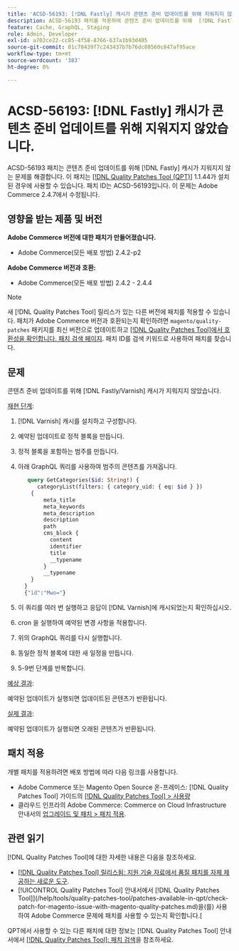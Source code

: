```yaml
---
title: 'ACSD-56193: [!DNL Fastly] 캐시가 콘텐츠 준비 업데이트를 위해 지워지지 않았습니다.'
description: ACSD-56193 패치를 적용하여 콘텐츠 준비 업데이트를 위해  [!DNL Fastly] 캐시가 지워지지 않는 Adobe Commerce 문제를 해결합니다.
feature: Cache, GraphQL, Staging
role: Admin, Developer
exl-id: a702ce22-cc85-4f58-8766-637a1b93d405
source-git-commit: 81c78439f7c243437b7b76dc80560c847af95ace
workflow-type: tm+mt
source-wordcount: '383'
ht-degree: 0%

---
```


# ACSD-56193: [!DNL Fastly] 캐시가 콘텐츠 준비 업데이트를 위해 지워지지 않았습니다.

ACSD-56193 패치는 콘텐츠 준비 업데이트를 위해 [!DNL Fastly] 캐시가 지워지지 않는 문제를 해결합니다. 이 패치는 [[!DNL Quality Patches Tool (QPT)]](https://experienceleague.adobe.com/en/docs/commerce-knowledge-base/kb/announcements/commerce-announcements/magento-quality-patches-released-new-tool-to-self-serve-quality-patches) 1.1.44가 설치된 경우에 사용할 수 있습니다. 패치 ID는 ACSD-56193입니다. 이 문제는 Adobe Commerce 2.4.7에서 수정됩니다.

## 영향을 받는 제품 및 버전

**Adobe Commerce 버전에 대한 패치가 만들어졌습니다.**

* Adobe Commerce(모든 배포 방법) 2.4.2-p2

**Adobe Commerce 버전과 호환:**

* Adobe Commerce(모든 배포 방법) 2.4.2 - 2.4.4

>[!NOTE]
>
>새 [!DNL Quality Patches Tool] 릴리스가 있는 다른 버전에 패치를 적용할 수 있습니다. 패치가 Adobe Commerce 버전과 호환되는지 확인하려면 `magento/quality-patches` 패키지를 최신 버전으로 업데이트하고 [[!DNL Quality Patches Tool]에서 호환성을 확인합니다. 패치 검색 페이지](https://experienceleague.adobe.com/tools/commerce-quality-patches/index.html). 패치 ID를 검색 키워드로 사용하여 패치를 찾습니다.

## 문제

콘텐츠 준비 업데이트를 위해 [!DNL Fastly/Varnish] 캐시가 지워지지 않았습니다.

<u>재현 단계</u>:

1. [!DNL Varnish] 캐시를 설치하고 구성합니다.
1. 예약된 업데이트로 정적 블록을 만듭니다.
1. 정적 블록을 포함하는 범주를 만듭니다.
1. 아래 GraphQL 쿼리를 사용하여 범주의 콘텐츠를 가져옵니다.

   ```GraphQL
      query GetCategories($id: String!) {
         categoryList(filters: { category_uid: { eq: $id } }) 
       {
           meta_title
           meta_keywords
           meta_description
           description
           path
           cms_block {
             content
             identifier
             title
             __typename
           }
           __typename
       }
     }
     {"id":"Mwo="}
   ```

1. 이 쿼리를 여러 번 실행하고 응답이 [!DNL Varnish]에 캐시되었는지 확인하십시오.
1. cron 을 실행하여 예약된 변경 사항을 적용합니다.
1. 위의 GraphQL 쿼리를 다시 실행합니다.
1. 동일한 정적 블록에 대한 새 일정을 만듭니다.
1. 5-9번 단계를 반복합니다.

<u>예상 결과</u>:

예약된 업데이트가 실행되면 업데이트된 콘텐츠가 반환됩니다.

<u>실제 결과</u>:

예약된 업데이트가 실행되면 오래된 콘텐츠가 반환됩니다.

## 패치 적용

개별 패치를 적용하려면 배포 방법에 따라 다음 링크를 사용합니다.

* Adobe Commerce 또는 Magento Open Source 온-프레미스: [!DNL Quality Patches Tool] 가이드의 [[!DNL Quality Patches Tool] > 사용량](/help/tools/quality-patches-tool/usage.md)
* 클라우드 인프라의 Adobe Commerce: Commerce on Cloud Infrastructure 안내서의 [업그레이드 및 패치 > 패치 적용](https://experienceleague.adobe.com/docs/commerce-cloud-service/user-guide/develop/upgrade/apply-patches.html).

## 관련 읽기

[!DNL Quality Patches Tool]에 대한 자세한 내용은 다음을 참조하세요.

* [[!DNL Quality Patches Tool] 릴리스됨: 지원 기술 자료에서 품질 패치를 자체 제공하는 새로운 도구](https://experienceleague.adobe.com/en/docs/commerce-knowledge-base/kb/announcements/commerce-announcements/magento-quality-patches-released-new-tool-to-self-serve-quality-patches).
* [!UICONTROL Quality Patches Tool] 안내서에서  [!DNL Quality Patches Tool]](/help/tools/quality-patches-tool/patches-available-in-qpt/check-patch-for-magento-issue-with-magento-quality-patches.md)을(를) 사용하여 Adobe Commerce 문제에 패치를 사용할 수 있는지 확인합니다.[


QPT에서 사용할 수 있는 다른 패치에 대한 정보는 [!DNL Quality Patches Tool] 안내서에서 [[!DNL Quality Patches Tool]: 패치 검색](https://experienceleague.adobe.com/tools/commerce-quality-patches/index.html)을 참조하세요.
